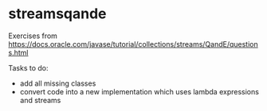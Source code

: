# streamsqande
Exercises from https://docs.oracle.com/javase/tutorial/collections/streams/QandE/questions.html

Tasks to do:
* add all missing classes
* convert code into a new implementation which uses lambda expressions and streams
